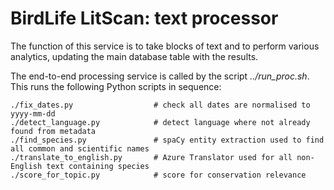 # BirdLife LitScan: text processor

The function of this service is to take blocks of text and to perform various analytics, updating the main database table with the results.

The end-to-end processing service is called by the script _../run\_proc.sh_. This runs the following Python scripts in sequence:

    ./fix_dates.py                  # check all dates are normalised to yyyy-mm-dd 
    ./detect_language.py            # detect language where not already found from metadata
    ./find_species.py               # spaCy entity extraction used to find all common and scientific names
    ./translate_to_english.py       # Azure Translator used for all non-English text containing species
    ./score_for_topic.py            # score for conservation relevance





